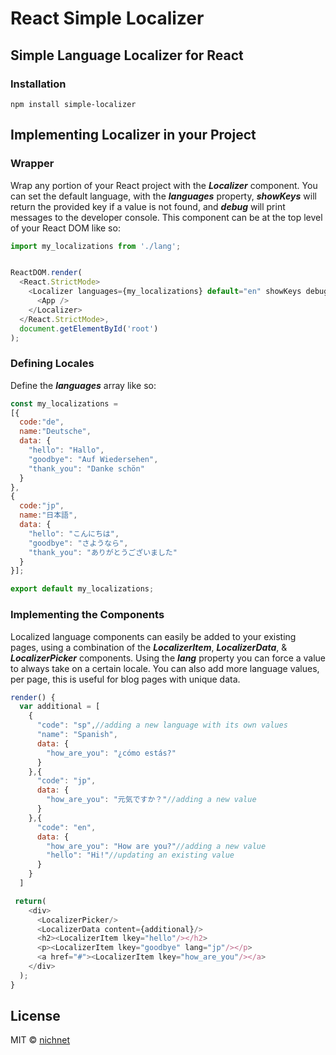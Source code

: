 # React Simple Localizer


## Simple Language Localizer for React
### Installation
```
npm install simple-localizer
``` 

## Implementing **Localizer** in your Project
 
### Wrapper
Wrap any portion of your React project with the **_Localizer_** component. You can set the default language, with the **_languages_** property, **_showKeys_** will return the provided key if a value is not found, and **_debug_** will print messages to the developer console. This component can be at the top level of your React DOM like so:
```javascript
import my_localizations from './lang';


ReactDOM.render(
  <React.StrictMode>
    <Localizer languages={my_localizations} default="en" showKeys debug>
      <App />
    </Localizer>
  </React.StrictMode>,
  document.getElementById('root')
);
```
 
### Defining Locales 
Define the **_languages_** array like so:
```javascript
const my_localizations = 
[{
  code:"de",
  name:"Deutsche",
  data: {
    "hello": "Hallo",
    "goodbye": "Auf Wiedersehen",
    "thank_you": "Danke schön"
  }
},
{
  code:"jp",
  name:"日本語",
  data: {
    "hello": "こんにちは",
    "goodbye": "さようなら",
    "thank_you": "ありがとうございました"
  }
}];

export default my_localizations;
```
 
### Implementing the Components 
Localized language components can easily be added to your existing pages, using a combination of the **_LocalizerItem_**, **_LocalizerData_**, & **_LocalizerPicker_** components. Using the **_lang_** property you can force a value to always take on a certain locale. You can also add more language values, per page, this is useful for blog pages with unique data.
```javascript
render() {
  var additional = [
    {
      "code": "sp",//adding a new language with its own values
      "name": "Spanish",
      data: {
        "how_are_you": "¿cómo estás?"
      }
    },{
      "code": "jp",
      data: {
        "how_are_you": "元気ですか？"//adding a new value
      }
    },{
      "code": "en",
      data: {
        "how_are_you": "How are you?"//adding a new value
        "hello": "Hi!"//updating an existing value
      }
    }
  ]

 return(
    <div>
      <LocalizerPicker/>
      <LocalizerData content={additional}/>
      <h2><LocalizerItem lkey="hello"/></h2>
      <p><LocalizerItem lkey="goodbye" lang="jp"/></p>
      <a href="#"><LocalizerItem lkey="how_are_you"/></a>
    </div>
  );
}
```



## License

MIT © [nichnet](https://github.com/nichnet)
